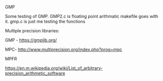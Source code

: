 GMP 

Some testing of GMP. GMP2.c is floating point arithmatic makefile goes with it. gmp.c is just me testing the functions

Multiple precision libraries:

GMP - https://gmplib.org/

MPC- http://www.multiprecision.org/index.php?prog=mpc

MPFR

https://en.m.wikipedia.org/wiki/List_of_arbitrary-precision_arithmetic_software
